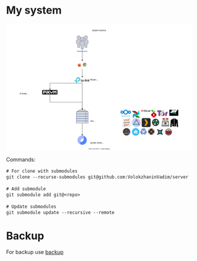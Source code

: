# My system
![system.svg](./img/system.svg)

Commands:

```
# For clone with submodules
git clone --recurse-submodules git@github.com:VolokzhaninVadim/server

# Add submodule
git submodule add git@<repo>

# Update submodules
git submodule update --recursive --remote
```
# Backup
For backup use [backup](./backup)